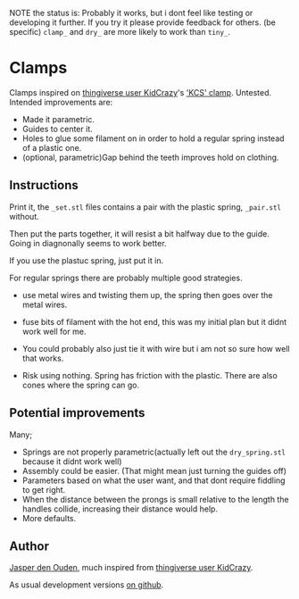 NOTE the status is: Probably it works, but i dont feel like testing or
developing it further. If you try it please provide feedback for others.
(be specific) `clamp_` and `dry_` are more likely to work than `tiny_`.

# Clamps
Clamps inspired on [thingiverse user KidCrazy](http://www.thingiverse.com/KidCrazy/designs)'s
['KCS' clamp](http://www.thingiverse.com/thing:89457). Untested. Intended improvements are:

* Made it parametric.
* Guides to center it.
* Holes to glue some filament on in order to hold a regular spring instead of a
  plastic one.
* (optional, parametric)Gap behind the teeth improves hold on clothing.

## Instructions
Print it, the `_set.stl` files contains a pair with the plastic spring,
`_pair.stl` without. 

Then put the parts together, it will resist a bit halfway due to the guide. 
Going in diagnonally seems to work better.

If you use the plastuc spring, just put it in.

For regular springs there are probably multiple good strategies. 
* use metal wires and twisting them up, the spring then goes over the metal wires.

* fuse bits of filament with the hot end, this was my initial plan 
  but it didnt work well for me.

* You could probably also just tie it with wire but i am not so sure how well 
  that works. 

* Risk using nothing. Spring has friction with the plastic. There are also cones
  where the spring can go.

## Potential improvements
Many; 

* Springs are not properly parametric(actually left out the `dry_spring.stl` because
  it didnt work well)
* Assembly could be easier. (That might mean just turning the guides off)
* Parameters based on what the user want, and that dont require fiddling to get
  right.
* When the distance between the prongs is small relative to the length the
  handles collide, increasing their distance would help.
* More defaults.

## Author
[Jasper den Ouden](http://www.ojasper.nl/), much inspired from
[thingiverse user KidCrazy](http://www.thingiverse.com/KidCrazy/).

As usual development versions [on github](https://github.com/o-jasper/various_physibles).
